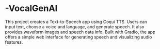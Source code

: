 # -VocalGenAI
This project creates a Text-to-Speech app using Coqui TTS. Users can input text, choose a voice and language, and generate speech. It also provides waveform images and speech data info. Built with Gradio, the app offers a simple web interface for generating speech and visualizing audio features.

